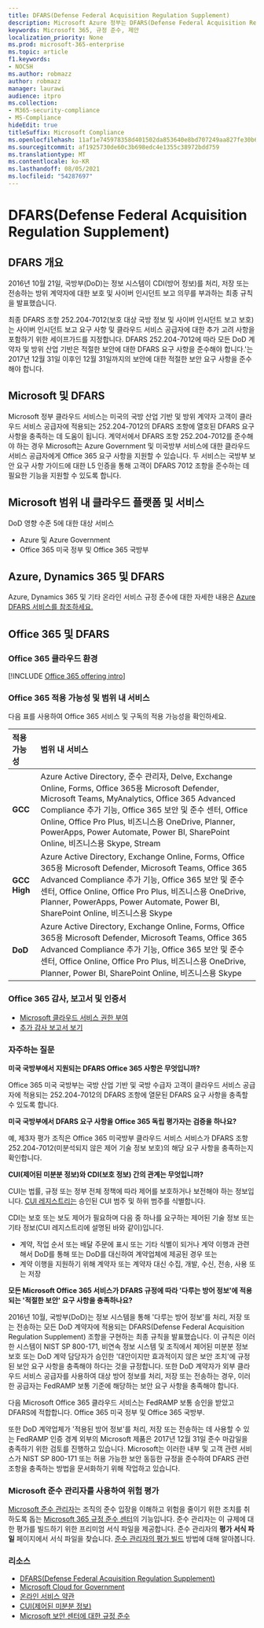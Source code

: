 ```yaml
---
title: DFARS(Defense Federal Acquisition Regulation Supplement)
description: Microsoft Azure 정부는 DFARS(Defense Federal Acquisition Regulation) 요구 사항을 지원합니다.
keywords: Microsoft 365, 규정 준수, 제안
localization_priority: None
ms.prod: microsoft-365-enterprise
ms.topic: article
f1.keywords:
- NOCSH
ms.author: robmazz
author: robmazz
manager: laurawi
audience: itpro
ms.collection:
- M365-security-compliance
- MS-Compliance
hideEdit: true
titleSuffix: Microsoft Compliance
ms.openlocfilehash: 11af1e745978358d401502da853640e8bd707249aa827fe30b62813ef44b99d2
ms.sourcegitcommit: af1925730de60c3b698edc4e1355c38972bdd759
ms.translationtype: MT
ms.contentlocale: ko-KR
ms.lasthandoff: 08/05/2021
ms.locfileid: "54287697"
---
```

# <a name="defense-federal-acquisition-regulation-supplement-dfars"></a>DFARS(Defense Federal Acquisition Regulation Supplement)

## <a name="dfars-overview"></a>DFARS 개요

2016년 10월 21일, 국방부(DoD)는 정보 시스템이 CDI(방어 정보)를 처리, 저장 또는 전송하는 방위 계약자에 대한 보호 및 사이버 인시던트 보고 의무를 부과하는 최종 규칙을 발표했습니다.  
  
최종 DFARS 조항 252.204-7012(보호 대상 국방 정보 및 사이버 인시던트 보고 보호)는 사이버 인시던트 보고 요구 사항 및 클라우드 서비스 공급자에 대한 추가 고려 사항을 포함하기 위한 세이프가드를 지정합니다. DFARS 252.204-7012에 따라 모든 DoD 계약자 및 방위 산업 기반은 적절한 보안에 대한 DFARS 요구 사항을 준수해야 합니다.'는 2017년 12월 31일 이후인 12월 31일까지의 보안에 대한 적절한 보안 요구 사항을 준수해야 합니다.

## <a name="microsoft-and-dfars"></a>Microsoft 및 DFARS

Microsoft 정부 클라우드 서비스는 미국의 국방 산업 기반 및 방위 계약자 고객이 클라우드 서비스 공급자에 적용되는 252.204-7012의 DFARS 조항에 열호된 DFARS 요구 사항을 충족하는 데 도움이 됩니다. 계약서에서 DFARS 조항 252.204-7012를 준수해야 하는 경우 Microsoft는 Azure Government 및 미국방부 서비스에 대한 클라우드 서비스 공급자에게 Office 365 요구 사항을 지원할 수 있습니다. 두 서비스는 국방부 보안 요구 사항 가이드에 대한 L5 인증을 통해 고객이 DFARS 7012 조항을 준수하는 데 필요한 기능을 지원할 수 있도록 합니다.  

## <a name="microsoft-in-scope-cloud-platforms--services"></a>Microsoft 범위 내 클라우드 플랫폼 및 서비스

DoD 영향 수준 5에 대한 대상 서비스

- Azure 및 Azure Government
- Office 365 미국 정부 및 Office 365 국방부

## <a name="azure-dynamics-365-and-dfars"></a>Azure, Dynamics 365 및 DFARS

Azure, Dynamics 365 및 기타 온라인 서비스 규정 준수에 대한 자세한 내용은 [Azure DFARS 서비스를 참조하세요.](/azure/compliance/offerings/offering-dfars)

## <a name="office-365-and-dfars"></a>Office 365 및 DFARS

### <a name="office-365-cloud-environments"></a>Office 365 클라우드 환경

[!INCLUDE [Office 365 offering intro](../includes/o365-offering-introduction.md)]

### <a name="office-365-applicability-and-in-scope-services"></a>Office 365 적용 가능성 및 범위 내 서비스

다음 표를 사용하여 Office 365 서비스 및 구독의 적용 가능성을 확인하세요.

| **적용 가능성** | **범위 내 서비스** |
|:------------------|:----------------------|
| **GCC** | Azure Active Directory, 준수 관리자, Delve, Exchange Online, Forms, Office 365용 Microsoft Defender, Microsoft Teams, MyAnalytics, Office 365 Advanced Compliance 추가 기능, Office 365 보안 및 준수 센터, Office Online, Office Pro Plus, 비즈니스용 OneDrive, Planner, PowerApps, Power Automate, Power BI, SharePoint Online, 비즈니스용 Skype, Stream |
| **GCC High** | Azure Active Directory, Exchange Online, Forms, Office 365용 Microsoft Defender, Microsoft Teams, Office 365 Advanced Compliance 추가 기능, Office 365 보안 및 준수 센터, Office Online, Office Pro Plus, 비즈니스용 OneDrive, Planner, PowerApps, Power Automate, Power BI, SharePoint Online, 비즈니스용 Skype |
| **DoD** | Azure Active Directory, Exchange Online, Forms, Office 365용 Microsoft Defender, Microsoft Teams, Office 365 Advanced Compliance 추가 기능, Office 365 보안 및 준수 센터, Office Online, Office Pro Plus, 비즈니스용 OneDrive, Planner, Power BI, SharePoint Online, 비즈니스용 Skype |

### <a name="office-365-audits-reports-and-certificates"></a>Office 365 감사, 보고서 및 인증서

- [Microsoft 클라우드 서비스 권한 부여](https://marketplace.fedramp.gov/index.html#/products?status=Compliant&sort=productName)
- [추가 감사 보고서 보기](https://aka.ms/auditreports)

### <a name="frequently-asked-questions"></a>자주하는 질문

**미국 국방부에서 지원되는 DFARS Office 365 사항은 무엇입니까?**

Office 365 미국 국방부는 국방 산업 기반 및 국방 수급자 고객이 클라우드 서비스 공급자에 적용되는 252.204-7012의 DFARS 조항에 열문된 DFARS 요구 사항을 충족할 수 있도록 합니다.

**미국 국방부에서 DFARS 요구 사항을 Office 365 독립 평가자는 검증을 하나요?**

예, 제3자 평가 조직은 Office 365 미국방부 클라우드 서비스 서비스가 DFARS 조항 252.204-7012(미분석되지 않은 제어 기술 정보 보호)의 해당 요구 사항을 충족하는지 확인합니다.

**CUI(제어된 미분분 정보)와 CDI(보호 정보) 간의 관계는 무엇입니까?**

CUI는 법률, 규정 또는 정부 전체 정책에 따라 제어를 보호하거나 보전해야 하는 정보입니다. [CUI 레지스트리는](https://www.archives.gov/cui/registry/category-list.html) 승인된 CUI 범주 및 하위 범주를 식별합니다.

CDI는 보호 또는 보도 제어가 필요하며 다음 중 하나를 요구하는 제어된 기술 정보 또는 기타 정보(CUI 레지스트리에 설명된 바와 같이)입니다.

- 계약, 작업 순서 또는 배달 주문에 표시 또는 기타 식별이 되거나 계약 이행과 관련해서 DoD를 통해 또는 DoD를 대신하여 계약업체에 제공된 경우 또는
- 계약 이행을 지원하기 위해 계약자 또는 계약자 대신 수집, 개발, 수신, 전송, 사용 또는 저장

**모든 Microsoft Office 365 서비스가 DFARS 규정에 따라 '다루는 방어 정보'에 적용되는 '적절한 보안' 요구 사항을 충족하나요?**

2016년 10월, 국방부(DoD)는 정보 시스템을 통해 '다루는 방어 정보'를 처리, 저장 또는 전송하는 모든 DoD 계약자에 적용되는 DFARS(Defense Federal Acquisition Regulation Supplement) 조항을 구현하는 최종 규칙을 발표했습니다. 이 규칙은 이러한 시스템이 NIST SP 800-171, 비연속 [](https://nvlpubs.nist.gov/nistpubs/SpecialPublications/NIST.SP.800-171.pdf)정보 시스템 및 조직에서 제어된 미분분 정보 보호 또는 DoD 계약 담당자가 승인한 '대안이지만 효과적이지 않은 보안 조치'에 규정된 보안 요구 사항을 충족해야 하다는 것을 규정합니다. 또한 DoD 계약자가 외부 클라우드 서비스 공급자를 사용하여 대상 방어 정보를 처리, 저장 또는 전송하는 경우, 이러한 공급자는 FedRAMP 보통 기준에 해당하는 보안 요구 사항을 충족해야 합니다.

다음 Microsoft Office 365 클라우드 서비스는 FedRAMP 보통 승인을 받았고 DFARS에 적합합니다. Office 365 미국 정부 및 Office 365 국방부.

또한 DoD 계약업체가 '적용된 방어 정보'를 처리, 저장 또는 전송하는 데 사용할 수 있는 FedRAMP 인증 경계 외부의 Microsoft 제품은 2017년 12월 31일 준수 마감일을 충족하기 위한 검토를 진행하고 있습니다. Microsoft는 이러한 내부 및 고객 관련 서비스가 NIST SP 800-171 또는 허용 가능한 보안 동등한 규정을 준수하여 DFARS 관련 조항을 충족하는 방법을 문서화하기 위해 작업하고 있습니다.

### <a name="use-microsoft-compliance-manager-to-assess-your-risk"></a>Microsoft 준수 관리자를 사용하여 위험 평가

[Microsoft 준수 관리자](/microsoft-365/compliance/compliance-manager)는 조직의 준수 입장을 이해하고 위험을 줄이기 위한 조치를 취하도록 돕는 [Microsoft 365 규정 준수 센터](/microsoft-365/compliance/microsoft-365-compliance-center)의 기능입니다. 준수 관리자는 이 규제에 대한 평가를 빌드하기 위한 프리미엄 서식 파일을 제공합니다. 준수 관리자의 **평가 서식 파일** 페이지에서 서식 파일을 찾습니다. [준수 관리자의 평가 빌드](/microsoft-365/compliance/compliance-manager-assessments) 방법에 대해 알아봅니다.

### <a name="resources"></a>리소스

- [DFARS(Defense Federal Acquisition Regulation Supplement)](https://www.acq.osd.mil/dpap/dars/dfarspgi/current/index.html)
- [Microsoft Cloud for Government](https://enterprise.microsoft.com/industries/government/start-your-microsoft-cloud-for-government-trial-today)
- [온라인 서비스 약관](https://www.microsoftvolumelicensing.com/DocumentSearch.aspx?Mode=3&DocumentTypeId=31)
- [CUI(제어된 미분분 정보)](https://www.archives.gov/cui/registry/category-list)
- [Microsoft 보안 센터에 대한 규정 준수](https://www.microsoft.com/trust-center/compliance/compliance-overview)
